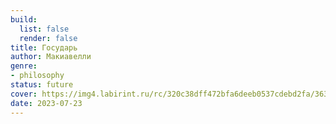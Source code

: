 ```yaml
---
build:
  list: false
  render: false
title: Государь
author: Макиавелли
genre:
- philosophy
status: future
cover: https://img4.labirint.ru/rc/320c38dff472bfa6deeb0537cdebd2fa/363x561q80/books52/511272/cover.jpg?1612693792
date: 2023-07-23
---
```


